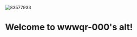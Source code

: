 ![83577933](https://github.com/user-attachments/assets/0835f8a6-0f33-48b0-b248-060521e8b7d1)

<h1>Welcome to wwwqr-000's alt!</h1>
